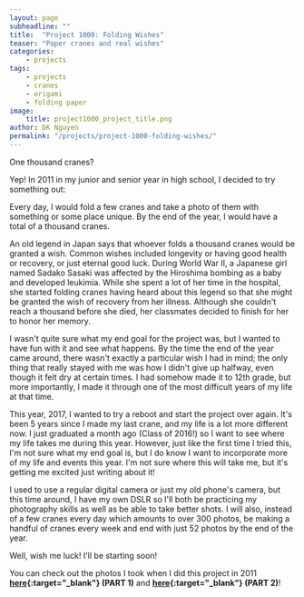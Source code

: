 ```yaml
---
layout: page
subheadline: ""
title:  "Project 1000: Folding Wishes"
teaser: "Paper cranes and real wishes"
categories:
    - projects
tags:
    - projects
    - cranes
    - origami
    - folding paper
image:
    title: project1000_project_title.png
author: DK Nguyen
permalink: "/projects/project-1000-folding-wishes/"
---
```

One thousand cranes?

Yep! In 2011 in my junior and senior year in high school, I decided to try something out:

Every day, I would fold a few cranes and take a photo of them with something or some place unique. By the end of the year, I would have a total of a thousand cranes.

An old legend in Japan says that whoever folds a thousand cranes would be granted a wish. Common wishes included longevity or having good health or recovery, or just eternal good luck. During World War II, a Japanese girl named Sadako Sasaki was affected by the Hiroshima bombing as a baby and developed leukimia. While she spent a lot of her time in the hospital, she started folding cranes having heard about this legend so that she might be granted the wish of recovery from her illness. Although she couldn't reach a thousand before she died, her classmates decided to finish for her to honor her memory.

I wasn't quite sure what my end goal for the project was, but I wanted to have fun with it and see what happens. By the time the end of the year came around, there wasn't exactly a particular wish I had in mind; the only thing that really stayed with me was how I didn't give up halfway, even though it felt dry at certain times. I had somehow made it to 12th grade, but more importantly, I made it through one of the most difficult years of my life at that time.

This year, 2017, I wanted to try a reboot and start the project over again. It's been 5 years since I made my last crane, and my life is a lot more different now. I just graduated a month ago (Class of 2016!) so I want to see where my life takes me during this year. However, just like the first time I tried this, I'm not sure what my end goal is, but I do know I want to incorporate more of my life and events this year. I'm not sure where this will take me, but it's getting me excited just writing about it!

I used to use a regular digital camera or just my old phone's camera, but this time around, I have my own DSLR so I'll both be practicing my photography skills as well as be able to take better shots. I will also, instead of a few cranes every day which amounts to over 300 photos, be making a handful of cranes every week and end with just 52 photos by the end of the year.

Well, wish me luck! I'll be starting soon!

You can check out the photos I took when I did this project in 2011 **[here](https://www.facebook.com/media/set/?set=a.169972456377543.30971.100000943695001&type=1&l=085510f770){:target="_blank"} (PART 1)** and **[here](https://www.facebook.com/media/set/?set=a.222668147774640.51854.100000943695001&type=1&l=6f2ec44c97){:target="_blank"} (PART 2)**!
